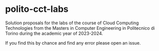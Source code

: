 # polito-cct-labs
Solution proposals for the labs of the course of Cloud Computing Technologies from the Masters in Computer Engineering in Politecnico di Torino during the academic year of 2023-2024.

If you find this by chance and find any error please open an issue.
